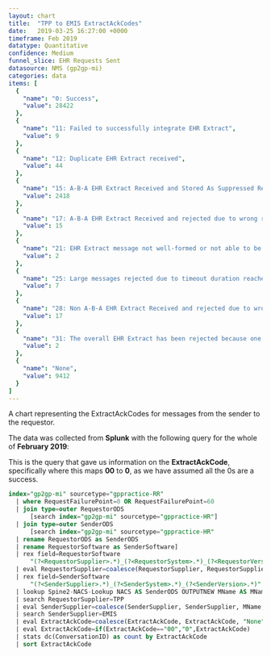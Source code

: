 ```yaml
---
layout: chart
title:  "TPP to EMIS ExtractAckCodes"
date:   2019-03-25 16:27:00 +0000
timeframe: Feb 2019
datatype: Quantitative
confidence: Medium
funnel_slice: EHR Requests Sent
datasource: NMS (gp2gp-mi)
categories: data
items: [
  {
    "name": "0: Success",
    "value": 28422
  },
  {
    "name": "11: Failed to successfully integrate EHR Extract",
    "value": 9
  },
  {
    "name": "12: Duplicate EHR Extract received",
    "value": 44
  },
  {
    "name": "15: A-B-A EHR Extract Received and Stored As Suppressed Record",
    "value": 2418
  },
  {
    "name": "17: A-B-A EHR Extract Received and rejected due to wrong record or wrong patient",
    "value": 15
  },
  {
    "name": "21: EHR Extract message not well-formed or not able to be processed",
    "value": 2
  },
  {
    "name": "25: Large messages rejected due to timeout duration reached of overall transfer",
    "value": 7
  },
  {
    "name": "28: Non A-B-A EHR Extract Received and rejected due to wrong record or wrong patient",
    "value": 17
  },
  {
    "name": "31: The overall EHR Extract has been rejected because one or more attachments via Large Messages were not received",
    "value": 2
  },
  {
    "name": "None",
    "value": 9412
  }
]
---
```

A chart representing the ExtractAckCodes for messages from the sender to the requestor.

The data was collected from **Splunk** with the following query for the whole of **February 2019**:

This is the query that gave us information on the **ExtractAckCode**, specifically where this maps **00** to **0**, as we have assumed all the 0s are a success.
```sql
index="gp2gp-mi" sourcetype="gppractice-RR"     
  | where RequestFailurePoint=0 OR RequestFailurePoint=60      
  | join type=outer RequestorODS
      [search index="gp2gp-mi" sourcetype="gppractice-HR"]      
  | join type=outer SenderODS          
      [search index="gp2gp-mi" sourcetype="gppractice-HR"            
  | rename RequestorODS as SenderODS            
  | rename RequestorSoftware as SenderSoftware]     
  | rex field=RequestorSoftware        
      "(?<RequestorSupplier>.*)_(?<RequestorSystem>.*)_(?<RequestorVersion>.*)"     
  | eval RequestorSupplier=coalesce(RequestorSupplier, RequestorSupplier, "Unknown")     
  | rex field=SenderSoftware        
      "(?<SenderSupplier>.*)_(?<SenderSystem>.*)_(?<SenderVersion>.*)"     
  | lookup Spine2-NACS-Lookup NACS AS SenderODS OUTPUTNEW MName AS MName     
  | search RequestorSupplier=TPP 
  | eval SenderSupplier=coalesce(SenderSupplier, SenderSupplier, MName, MName, "Unknown")     
  | search SenderSupplier=EMIS 
  | eval ExtractAckCode=coalesce(ExtractAckCode, ExtractAckCode, "None")
  | eval ExtractAckCode=if(ExtractAckCode=="00","0",ExtractAckCode)
  | stats dc(ConversationID) as count by ExtractAckCode 
  | sort ExtractAckCode
```
